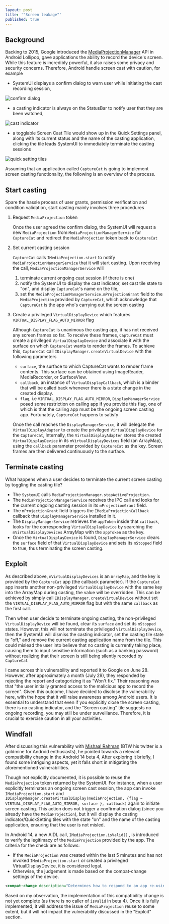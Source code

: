 ```yaml
---
layout: post
title: '"Screen leakage"'
published: true
---
```


## Background

Backing to 2015, Google introduced the [MediaProjectionManager](https://developer.android.com/reference/android/media/projection/MediaProjectionManager) API in Android Lollipop, gave applications the ability to record the device's screen. While this feature is incredibly powerful, it also raises some privacy and security concerns. Therefore, Android handle screen cast with caution, for example

- SystemUI displays a confirm dialog to warn user while initiating the cast recording session,

![confirm dialog](/assets/images/screen-cast/confirm-dialog.jpg)

- a casting indicator is always on the StatusBar to notify user that they are been watched,

![cast indicator](/assets/images/screen-cast/indicator.jpg)

- a togglable Screen Cast Tile would show up in the Quick Settings panel, along with its current status and the name of the casting application, clicking the tile leads SystemUI to immediately terminate the casting sessions

![quick setting tiles](/assets/images/screen-cast/tile.jpg)

Assuming that an application called `CaptureCat` is going to implement screen casting functionality, the following is an overview of the process.

## Start casting

Spare the hassle process of user grants, permission verification and condition validation, start casting mainly involves three procedures

1. Request `MediaProjection` token

   Once the user agreed the confirm dialog, the SystemUI will request a new `MediaProjection` from `MediaProjectionManagerService` for `CaptureCat` and redirect the `MediaProjection` token back to `CaptureCat`

2. Set current casting session

   `CaptureCat` calls `IMediaProjection.start` to notify `MediaProjectionManagerService` that it will start casting. Upon receiving the call, `MediaProjectionManagerService` will

   1. terminate current ongoing cast session (if there is one)
   2. notify the SystemUI to display the cast indicator, set cast tile state to "on", and display `CaptureCat`'s name on the tile,
   3. set the `MediaProjectionManagerService.mProjectionGrant` field to the `MediaProjection` provided by `CaptureCat`, which acknowledge that `CaptureCat` is the app who's carrying out the screen casting

3. Create a privileged `VirtualDisplayDevice` which features `VIRTUAL_DISPLAY_FLAG_AUTO_MIRROR` flag

   Although `CaptureCat` is unanimous the casting app, it has not received any screen frames so far. To receive these frames, `CaptureCat` must create a privileged `VirtualDisplayDevice` and associate it with the surface on which `CaptureCat` wants to render the frames. To achieve this, `CaptureCat` call `IDisplayManager.createVirtualDevice` with the following parameters

   - `surface`, the surface to which CaptureCat wants to render frame contents. This surface can be obtained using ImageReader, MediaRecorder, or SurfaceView.
   - `callback`, an instance of `VirtualDisplayCallback`, which is a binder that will be called back whenever there is a state change in the created display.
   - `flag`, i.e `VIRTUAL_DISPLAY_FLAG_AUTO_MIRROR`, `DisplayManagerService` posed some restriction on calling app if you provide this flag, one of which is that the calling app must be the ongoing screen casting app. Fortunately, `CaptureCat` happens to satisfy

   Once the call reaches the `DisplayManagerService`, it will delegate the `VirtualDisplayAdapter` to create the privileged `VirtualDisplayDevice` for the `CaptureCat`, Internally, the `VirtualDisplayAdapter` stores the created `VirtualDisplayDevice` in its `mVirtualDisplayDevices` field (an ArrayMap), using the `callback` parameter provided by `CaptureCat` as the key. Screen frames are then delivered continuously to the surface.

## Terminate casting

What happens when a user decides to terminate the current screen casting by toggling the casting tile?

- The `SystemUI` calls `MediaProjectionManager.stopActiveProjection`.
- The `MediaProjectionManagerService` receives the IPC call and looks for the current ongoing casting session in its `mProjectionGrant` field.
- The `mProjectionGrant` field triggers the `IMediaProjectionCallback` callback that `DisplayManagerService` installed in it.
- The `DisplayManagerService` retrieves the `appToken` inside that `callback`, looks for the corresponding `VirtualDisplayDevice` by searching the `mVirtualDisplayDevices` ArrayMap with the `appToken` as the key.
- Once the `VirtualDisplayDevice` is found, `DisplayManagerService` clears the `surface` field of that `VirtualDisplayDevice` and sets its `mStopped` field to true, thus terminating the screen casting.

## Exploit

As described above, `mVirtualDisplayDevices` is an `ArrayMap`, and the key is provided by the `CaptureCat` app (the callback parameter). If the `CaptureCat` app inserts another non-privileged `VirtualDisplayDevice` with the same key into the ArrayMap during casting, the value will be overridden. This can be achieved by simply call `IDisplayManager.createVirtualDevice` without set the `VIRTUAL_DISPLAY_FLAG_AUTO_MIRROR` flag but with the same `callback` as the first call.

Then when user decide to terminate ongoing casting, the non-privileged `VirtualDisplayDevice` will be found, clear its `surface` and set its `mStopped` states. However, this will not terminate the privileged `VirtualDisplayDevice`, then the SystemUI will dismiss the casting indicator, set the casting tile state to "off," and remove the current casting application name from the tile. This could mislead the user into believe that no casting is currently taking place, causing them to input sensitive information (such as a banking password) without realizing that their screen is still being silently recorded by `CaptureCat`

I came across this vulnerability and reported it to Google on June 28. However, after approximately a month (July 29), they responded by rejecting the report and categorizing it as "Won't fix." Their reasoning was that "the user initially granted access to the malicious app to record the screen". Given this outcome, I have decided to disclose the vulnerability here, with the hope that it will raise awareness among Android users. It is essential to understand that even if you explicitly close the screen casting, there is no casting indicator, and the "Screen casting" tile suggests no ongoing recording, you may still be under surveillance. Therefore, it is crucial to exercise caution in all your activities.

## Windfall

After discussing this vulnerability with [Mishaal Rahman](https://twitter.com/MishaalRahman) (BTW his twitter is a goldmine for Android enthusiasts), he pointed towards a relevant compatibility change in the Android 14 beta 4, After exploring it briefly, I found some intriguing aspects, yet it falls short in mitigating the aforementioned vulnerabilities.

Though not explicitly documented, it is possible to reuse the `MediaProjection` token returned by the SystemUI. For instance, when a user explicitly terminates an ongoing screen cast session, the app can invoke `IMediaProjection.start` and `IDisplayManager.createVirtualDisplay(mediaProjection, {flag = VIRTUAL_DISPLAY_FLAG_AUTO_MIRROR, surface }, callback)` again to initiate screen casting. This action does not trigger a confirmation dialog (since you already have the `MediaProjection`), but it will display the casting indicator/QuickSetting tiles with the state "on" and the name of the casting application, ensuring that the user is not misled.

In Android 14, a new AIDL call, `IMediaProjection.isValid()` , is introduced to verify the legitimacy of the `MediaProjection` provided by the app. The criteria for the check are as follows:

- If the `MediaProjection` was created within the last 5 minutes and has not invoked `IMediaProjection.start` or created a privileged VirtualDisplayDevice, it is considered legal.
- Otherwise, the judgement is made based on the compat-change settings of the device.

```xml
<compat-change description="Determines how to respond to an app re-using a consent token; either failing or allowing the user to re-grant consent. <p>Enabled after version 33 (Android T), so applies to target SDK of 34+ (Android U+)." enableSinceTargetSdk="10000" id="266201607" name="MEDIA_PROJECTION_PREVENTS_REUSING_CONSENT" />
```

Based on my observation, the implementation of this compatibility change is not yet complete (as there is no caller of `isValid` in beta 4). Once it is fully implemented, it will address the issue of `MediaProjection` reuse to some extent, but it will not impact the vulnerability discussed in the "Exploit" section.
